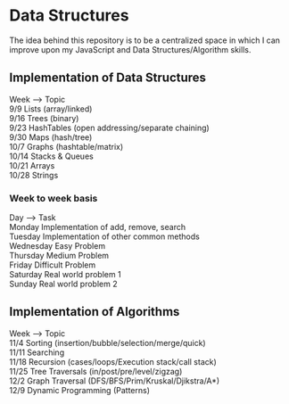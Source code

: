 # Data Structures
The idea behind this repository is to be a centralized space in which I can improve upon my JavaScript and Data Structures/Algorithm skills.

## Implementation of Data Structures
Week  --> Topic <br />
9/9       Lists (array/linked) <br />
9/16      Trees (binary) <br />
9/23      HashTables (open addressing/separate chaining) <br />
9/30      Maps (hash/tree) <br />
10/7      Graphs (hashtable/matrix) <br />
10/14     Stacks & Queues  <br />
10/21     Arrays <br />
10/28     Strings <br />

### Week to week basis 
Day        --> Task <br />
Monday         Implementation of add, remove, search   <br />
Tuesday        Implementation of other common methods <br />
Wednesday      Easy Problem <br />
Thursday       Medium Problem <br />
Friday         Difficult Problem <br />
Saturday       Real world problem 1 <br />
Sunday         Real world problem 2 <br />

## Implementation of Algorithms 
Week  --> Topic  <br />
11/4      Sorting (insertion/bubble/selection/merge/quick) <br />
11/11     Searching  <br />
11/18     Recursion (cases/loops/Execution stack/call stack) <br />
11/25     Tree Traversals (in/post/pre/level/zigzag) <br />
12/2      Graph Traversal (DFS/BFS/Prim/Kruskal/Djikstra/A*)  <br />
12/9      Dynamic Programming (Patterns) <br />
